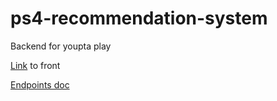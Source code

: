 # ps4-recommendation-system
Backend for youpta play

[Link](https://github.com/n0tm/ps4-recommendation-system) to front

[Endpoints doc](https://github.com/Fisab/ps4-recommendation-system/blob/master/rest_api/README.md)

